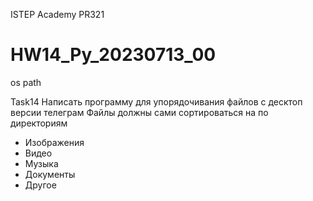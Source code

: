 ISTEP Academy
PR321
# HW14_Py_20230713_00
os path

Task14
Написать программу для упорядочивания файлов с десктоп версии телеграм
Файлы должны сами сортироваться на по директориям 
- Изображения 
- Видео 
- Музыка
- Документы 
- Другое
